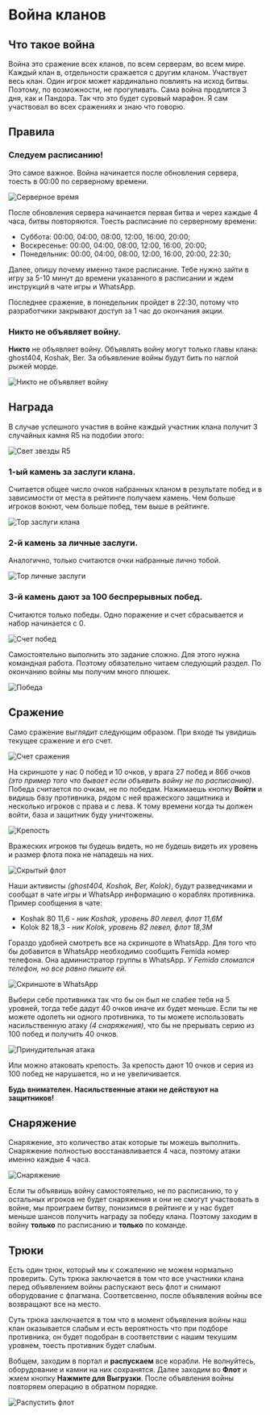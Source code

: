 # Война кланов

## Что такое война

Война это сражение всех кланов, по всем серверам, во всем мире. Каждый клан в,
отдельности сражается с другим кланом. Участвует весь клан. Один игрок может
кардинально повлиять на исход битвы. Поэтому, по возможности, не прогуливать.
Сама война продлится 3 дня, как и Пандора. Так что это будет суровый марафон.
Я сам участвовал во всех сражениях и знаю что говорю.

## Правила

### Следуем расписанию!

Это самое важное. Война начинается после обновления сервера, тоесть в 00:00 по
серверному времени.

![Серверное время](../images/server-time.png)

После обновления сервера начинается первая битва и через каждые 4 часа, битвы
повторяются. Тоесть расписание по серверному времени:

* Суббота: 00:00, 04:00, 08:00, 12:00, 16:00, 20:00;
* Воскресенье: 00:00, 04:00, 08:00, 12:00, 16:00, 20:00;
* Понедельник: 00:00, 04:00, 08:00, 12:00, 16:00, 20:00, 22:30;

Далее, опишу почему именно такое расписание. Тебе нужно зайти в игру за 5-10
минут до времени указанного в расписании и ждем инструкций в чате игры и
WhatsApp.

Последнее сражение, в понедельник пройдет в 22:30, потому что разработчики
закрывают доступ за 1 час до окончания акции.

### Никто не объявляет войну.

**Никто** не объявляет войну. Объявлять войну могут только главы клана:
ghost404, Koshak, Ber. За объявление войны будут бить по наглой рыжей морде.

![Никто не объявляет войну](../images/no-open-wer.png)

## Награда

В случае успешного участия в войне каждый участник клана получит 3 случайных
камня R5 на подобии этого:

![Свет звезды R5](../images/r5.jpg)

### 1-ый камень за заслуги клана.

Считается общее число очков набранных кланом в результате побед и в зависимости
от места в рейтинге получаем камень. Чем больше игроков воюют, чем больше побед,
тем выше в рейтинге.

![Top заслуги клана](../images/top-clan.jpg)

### 2-й камень за личные заслуги.

Аналогично, только считаются очки набранные лично тобой.

![Top личные заслуги](../images/top-personal.jpg)

### 3-й камень дают за 100 беспрерывных побед.

Считаются только победы. Одно поражение и счет сбрасывается и набор начинается
с 0.

![Счет побед](../images/score-wins.png)

Самостоятельно выполнить это задание сложно. Для этого нужна командная работа.
Поэтому обязательно читаем следующий раздел. По окончанию войны мы получим
много плюшек.

![Победа](../images/win.jpg)

## Сражение

Само сражение выглядит следующим образом. При входе ты увидишь текущее сражение
и его счет.

![Счет сражения](../images/score.jpg)

На скриншоте у нас 0 побед и 10 очков, у врага 27 побед и 866 очков
*(это пример того что бывает если объявить войну не по расписанию)*. Победа
считается по очкам, не по победам. Нажимаешь кнопку **Войти** и видишь базу
противника, рядом с ней вражеского защитника и несколько игроков с права и с
лева. К тому времени когда ты должен войти, база и защитник буду уничтожены.

![Крепость](../images/fortress.jpg)

Вражеских игроков ты будешь видеть, но не будешь видеть их уровень и размер
флота пока не нападешь на них.

![Скрытый флот](../images/hidden-fleet.jpg)

Наши активисты *(ghost404, Koshak, Ber, Kolok)*, будут разведчиками и
сообщат в чате игры и WhatsApp информацию о кораблях противника. Пример
сообщения в чате:

* Koshak 80 11,6 - *ник Koshak, уровень 80 левел, флот 11,6М*
* Kolok 82 18,3 - *ник Kolok, уровень 82 левел, флот 18,3М*

Гораздо удобней смотреть все на скриншоте в WhatsApp. Для того что бы добавится
в WhatsApp необходимо сообщить Femida номер телефона. Она администратор группы
в WhatsApp. *У Femida сломался телефон, но все равно пишите ей.*

![Cкриншоте в WhatsApp](../images/screenshot.jpg)

Выбери себе противника так что бы он был не слабее тебя на 5 уровней, тогда
тебе дадут 40 очков иначе их будет меньше. Если ты не можете одолеть ни одного
противника, то ты можете использовать насильственную атаку *(4 снаряжения)*, что
бы не прерывать серию из 100 побед и получить 40 очков.

![Принудительная атака](../images/forced-attack.jpg)

Или можно атаковать крепость. За крепость дают 10 очков и серия из 100 побед не
нарушается, но и не увеличивается.

**Будь внимателен. Насильственные атаки не действуют на защитников!**

## Снаряжение

Снаряжение, это количество атак которые ты можешь выполнить. Снаряжение
полностью восстанавливается 4 часа, поэтому атаки именно каждые 4 часа.

![Снаряжение](../images/equipment.jpg)

Если ты объявишь войну самостоятельно, не по расписанию, то у остальных игроков
не будет снаряжения и они не смогут участвовать в войне, мы проиграем битву,
понизимся в рейтинге и у нас будет меньше шансов получить награду за победу
клана. Поэтому заходим в войну **только** по расписанию и **только** по
команде.

## Трюки

Есть один трюк, который мы к сожалению не можем нормально проверить. Суть трюка
заключается в том что все участники клана перед объявлением войны распускают
весь флот и снимают оборудование с флагмана. Соответсвенно, после объявления
войны все возвращают все на место.

Суть трюка заключается в том что в момент объявления войны наш клан оказывается
слабым и есть вероятность что при подборе противника, он будет подобран в
соответствии с нашим текушим уровнем, тоесть противник будет слабым.

Вобщем, заходим в портал и **распускаем** все корабли. Не волнуйтесь, оборудование
и камни на них сохранятся. Далее заходим во **Флот** и жмем кнопку **Нажмите для
Выгрузки**. После объявления войны повторяем операцию в обратном порядке.

![Распустить флот](../images/portal.png)
